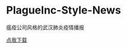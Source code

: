 # PlagueInc-Style-News
瘟疫公司风格的武汉肺炎疫情播报

[点我下载](https://github.com/ZYFDroid/PlagueInc-Style-News/raw/master/PlagueCast.zip)
